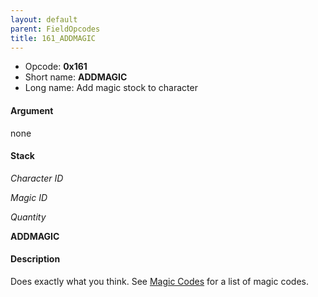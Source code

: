 ```yaml
---
layout: default
parent: FieldOpcodes
title: 161_ADDMAGIC
---
```


-   Opcode: **0x161**
-   Short name: **ADDMAGIC**
-   Long name: Add magic stock to character

#### Argument

none

#### Stack

  
*Character ID*

*Magic ID*

*Quantity*

**ADDMAGIC**

#### Description

Does exactly what you think. See [Magic Codes](../../Lists/Magic_Codes) for a list of magic codes.
